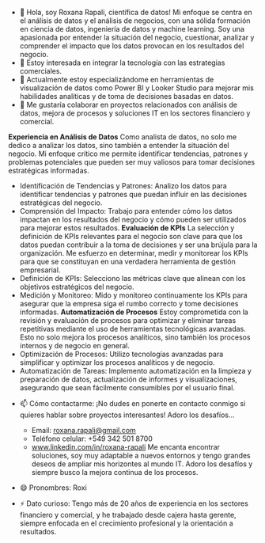 - 👋 Hola, soy Roxana Rapali, científica de datos! Mi enfoque se centra en el análisis de datos y el análisis de negocios, con una sólida formación en ciencia de datos, ingeniería de datos y machine learning. Soy una apasionada por entender la situación del negocio, cuestionar, analizar y comprender el impacto que los datos provocan en los resultados del negocio.
- 👀 Estoy interesada en integrar la tecnología con las estrategias comerciales.
- 🌱 Actualmente estoy especializándome en herramientas de visualización de datos como Power BI y Looker Studio para mejorar mis habilidades analíticas y de toma de decisiones basadas en datos.
- 💞️ Me gustaría colaborar en proyectos relacionados con análisis de datos, mejora de procesos y soluciones IT en los sectores financiero y comercial.

**Experiencia en Análisis de Datos**
Como analista de datos, no solo me dedico a analizar los datos, sino también a entender la situación del negocio. Mi enfoque crítico me permite identificar tendencias, patrones y problemas potenciales que pueden ser muy valiosos para tomar decisiones estratégicas informadas.
* Identificación de Tendencias y Patrones: Analizo los datos para identificar tendencias y patrones que puedan influir en las decisiones estratégicas del negocio.
* Comprensión del Impacto: Trabajo para entender cómo los datos impactan en los resultados del negocio y cómo pueden ser utilizados para mejorar estos resultados.
**Evaluación de KPIs**
La selección y definición de KPIs relevantes para el negocio son clave para que los datos puedan contribuir a la toma de decisiones y ser una brújula para la organización. Me esfuerzo en determinar, medir y monitorear los KPIs para que se constituyan en una verdadera herramienta de gestión empresarial.
* Definición de KPIs: Selecciono las métricas clave que alinean con los objetivos estratégicos del negocio.
* Medición y Monitoreo: Mido y monitoreo continuamente los KPIs para asegurar que la empresa siga el rumbo correcto y tome decisiones informadas.
**Automatización de Procesos**
Estoy comprometida con la revisión y evaluación de procesos para optimizar y eliminar tareas repetitivas mediante el uso de herramientas tecnológicas avanzadas. Esto no solo mejora los procesos analíticos, sino también los procesos internos y de negocio en general.
* Optimización de Procesos: Utilizo tecnologías avanzadas para simplificar y optimizar los procesos analíticos y de negocio.
* Automatización de Tareas: Implemento automatización en la limpieza y preparación de datos, actualización de informes y visualizaciones, asegurando que sean fácilmente consumibles por el usuario final.

- 📫 Cómo contactarme: ¡No dudes en ponerte en contacto conmigo si quieres hablar sobre proyectos interesantes! Adoro los desafíos...

  - Email: roxana.rapali@gmail.com
  - Teléfono celular: +549 342 501 8700
  - www.linkedin.com/in/roxana-rapali
Me encanta encontrar soluciones, soy muy adaptable a nuevos entornos y tengo grandes deseos de ampliar mis horizontes al mundo IT. Adoro los desafíos y siempre busco la mejora continua de los procesos.
  
- 😄 Pronombres: Roxi
- ⚡ Dato curioso: Tengo más de 20 años de experiencia en los sectores financiero y comercial, y he trabajado desde cajera hasta gerente, siempre enfocada en el crecimiento profesional y la orientación a resultados.
